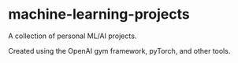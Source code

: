 # machine-learning-projects
A collection of personal ML/AI projects.

Created using the OpenAI gym framework, pyTorch, and other tools.

